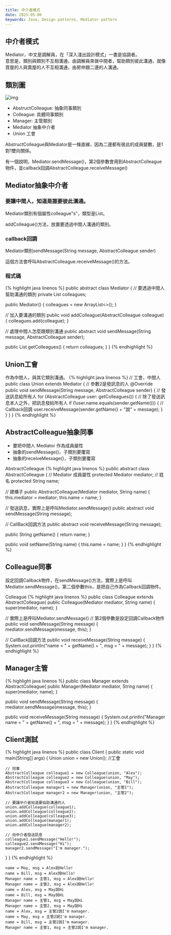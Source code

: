 ```yaml
---
title: 中介者模式
date: 2025-05-06
keywords: Java, Design patterns, Mediator pattern
---
```

## 中介者模式
Mediator，中文是調解員，在「深入淺出設計模式」一書是協調者。  
意思是，類別與類別不互相溝通，由調解員來做中間者，幫助類別彼此溝通，就像買屋的人與賣屋的人不互相溝通，由房仲跟二邊的人溝通。

## 類別圖
![img]({{site.imgurl}}/pattern/mediator1.png)

- AbstructColleague: 抽象同事類別
- Colleague: 具體同事類別
- Manager: 主管類別
- Mediator 抽象中介者
- Union 工會

AbstructColleague與Mediator是一條直線，因為二邊都有彼此的成員變數，是1對1雙向關係。

有一個說明，Mediator.sendMessage()，第2個參數會用到AbstractColleague物件，並callback回調AbstractColleague.receiveMessage()

## Mediator抽象中介者

### 要讓中間人，知道是誰要彼此溝通。
Mediator類別有個屬性colleague"s"，類型是List。

addColleague()方法，放置要透過中間人溝通的類別。

### callback回調
Mediator類別sendMessage(String message, AbstractColleague sender)

這個方法會呼叫AbstractColleague.receiveMessage()的方法。

### 程式碼
{% highlight java linenos %}
public abstract class Mediator {
  // 要透過中間人幫助溝通的類別
  private List<AbstractColleague> colleagues;

  public Mediator() {
    colleagues = new ArrayList<>();
  }

  // 加入要溝通的類別
  public void addColleague(AbstractColleague colleague) {
    colleagues.add(colleague);
  }

  // 處理中間人怎麼跟類別溝通
  public abstract void sendMessage(String message, AbstractColleague sender);

  public List<AbstractColleague> getColleagues() {
    return colleagues;
  }
}
{% endhighlight %}

## Union工會
作為中間人，與其它類別溝通。
{% highlight java linenos %}
// 工會，中間人
public class Union extends Mediator {
  // 參數2是發訊息的人
  @Override
  public void sendMessage(String message, AbstractColleague sender) {
    // 發送訊息給所有人
    for (AbstractColleague user: getColleagues()) {
      // 除了發送訊息本人之外，把訊息發給所有人
      if (!user.name.equals(sender.getName())) {
        // Callback回調
        user.receiveMessage(sender.getName() + "說" + message);
      }
    }
  }
}
{% endhighlight %}

## AbstractColleague抽象同事
- 要把中間人 Mediator 作為成員屬性
- 抽象的sendMessage()，子類別要覆寫
- 抽象的receiveMessage()，子類別要覆寫

AbstractColleague
{% highlight java linenos %}
public abstract class AbstractColleague {
  // Mediator 成員屬性
  protected Mediator mediator;
  // 姓名
  protected String name;

  // 建構子
  public AbstractColleague(Mediator mediator, String name) {
    this.mediator = mediator;
    this.name = name;
  }

  // 發送訊息，實際上是呼叫Mediator.sendMessage()
  public abstract void sendMessage(String message);
  
  // CallBack回調方法
  public abstract void receiveMessage(String message);

  public String getName() {
    return name;
  }

  public void setName(String name) {
    this.name = name;
  }
}
{% endhighlight %}

## Colleague同事
設定回調Callback物件，在sendMessage()方法，實際上是呼叫Mediator.sendMessage()，第二個參數this，是把自己作為Callback回調物件。

Colleague
{% highlight java linenos %}
public class Colleague extends AbstractColleague{
  public Colleague(Mediator mediator, String name) {
    super(mediator, name);
  }

  // 實際上是呼叫Mediator.sendMessage()
  // 第2個參數是設定回調Callback物件
  public void sendMessage(String message) {
    mediator.sendMessage(message, this);
  }

  // CallBack回調方法
  public void receiveMessage(String message) {
    System.out.println("name = " + getName() + ", msg = " + message);
  }
}
{% endhighlight %}

## Manager主管
{% highlight java linenos %}
public class Manager extends AbstractColleague{
  public Manager(Mediator mediator, String name) {
    super(mediator, name);
  }

  public void sendMessage(String message) {
    mediator.sendMessage(message, this);
  }

  public void receiveMessage(String message) {
    System.out.println("Manager name = " + getName() + ", msg = " + message);
  }
}
{% endhighlight %}

## Client測試
{% highlight java linenos %}
public class Client {
  public static void main(String[] args) {
    Union union = new Union();  //工會

    // 同事
    AbstractColleague colleague1 = new Colleague(union, "Alex");
    AbstractColleague colleague2 = new Colleague(union, "May");
    AbstractColleague colleague3 = new Colleague(union, "Bill");
    AbstractColleague manager1 = new Manager(union, "主管1");
    AbstractColleague manager2 = new Manager(union, "主管2");

    // 要讓中介者知道要協助溝通的人 
    union.addColleague(colleague1);
    union.addColleague(colleague2);
    union.addColleague(colleague3);
    union.addColleague(manager1);
    union.addColleague(manager2);

    // 向中介者發送訊息
    colleague1.sendMessage("Hello!");
    colleague2.sendMessage("Hi");
    manager2.sendMessage("I'm manager.");
  }
}
{% endhighlight %}
```
name = May, msg = Alex說Hello!
name = Bill, msg = Alex說Hello!
Manager name = 主管1, msg = Alex說Hello!
Manager name = 主管2, msg = Alex說Hello!
name = Alex, msg = May說Hi
name = Bill, msg = May說Hi
Manager name = 主管1, msg = May說Hi
Manager name = 主管2, msg = May說Hi
name = Alex, msg = 主管2說I'm manager.
name = May, msg = 主管2說I'm manager.
name = Bill, msg = 主管2說I'm manager.
Manager name = 主管1, msg = 主管2說I'm manager.
```
